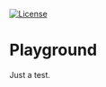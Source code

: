 [![License](https://img.shields.io/badge/License-BSD%203--Clause-blue.svg)](https://opensource.org/licenses/BSD-3-Clause)

# Playground

Just a test.
